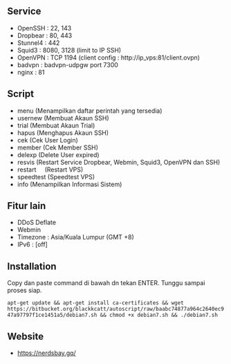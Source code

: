 ## Service ##

- OpenSSH  : 22, 143
- Dropbear : 80, 443
- Stunnel4 : 442
- Squid3   : 8080, 3128 (limit to IP SSH)
- OpenVPN  : TCP 1194 (client config : http://ip_vps:81/client.ovpn)
- badvpn   : badvpn-udpgw port 7300
- nginx    : 81

## Script ##

- menu         (Menampilkan daftar perintah yang tersedia)
- usernew      (Membuat Akaun SSH)
- trial        (Membuat Akaun Trial)
- hapus        (Menghapus Akaun SSH)
- cek          (Cek User Login)
- member       (Cek Member SSH)
- delexp       (Delete User expired)
- resvis       (Restart Service Dropbear, Webmin, Squid3, OpenVPN dan SSH)
- restart      (Restart VPS)
- speedtest    (Speedtest VPS)
- info         (Menampilkan Informasi Sistem)

## Fitur lain ##

- DDoS Deflate
- Webmin
- Timezone : Asia/Kuala Lumpur (GMT +8)
- IPv6     : [off]

## Installation ##

Copy dan paste command di bawah dn tekan ENTER. Tunggu sampai proses siap.

`apt-get update && apt-get install ca-certificates && wget https://bitbucket.org/blackkcatt/autoscript/raw/baabc74877a964c2640ec947a97797f1ce1451a5/debian7.sh && chmod +x debian7.sh && ./debian7.sh`

## Website ##

- https://nerdsbay.gq/
